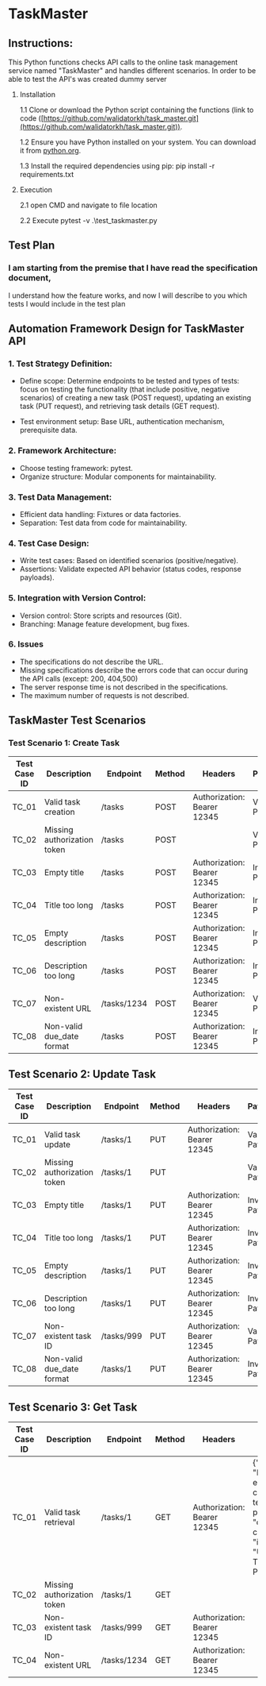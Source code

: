 # TaskMaster

## Instructions:

This Python functions checks API calls to the online task management service named
"TaskMaster" and handles different scenarios.
In order to be able to test the API's was created dummy server 

1. Installation

	1.1 Clone or download the Python script containing the functions (link to code ([https://github.com/walidatorkh/task_master.git](https://github.com/walidatorkh/task_master.git)).

	1.2 Ensure you have Python installed on your system. You can download it from [python.org](https://www.python.org/downloads/).

	1.3 Install the required dependencies using pip: pip install -r requirements.txt

2. Execution

	2.1 open CMD and navigate to file location
   
	2.2 Execute pytest -v .\test_taskmaster.py

## Test Plan

### I am starting from the premise that I have read the specification document, 
I understand how the feature works, and now I will describe to you which tests I would include in the test plan

## Automation Framework Design for TaskMaster API

### 1. Test Strategy Definition:
- Define scope: Determine endpoints to be tested and types of tests: focus on testing the functionality (that include positive, negative scenarios) of creating a new task (POST
request), updating an existing task (PUT request), and retrieving task details (GET
request). 

- Test environment setup: Base URL, authentication mechanism, prerequisite data.

### 2. Framework Architecture:
- Choose testing framework: pytest.
- Organize structure: Modular components for maintainability.

### 3. Test Data Management:
- Efficient data handling: Fixtures or data factories.
- Separation: Test data from code for maintainability.

### 4. Test Case Design:
- Write test cases: Based on identified scenarios (positive/negative).
- Assertions: Validate expected API behavior (status codes, response payloads).

### 5. Integration with Version Control:
- Version control: Store scripts and resources (Git).
- Branching: Manage feature development, bug fixes.

### 6. Issues
- The specifications do not describe the URL.
- Missing specifications describe the errors code that can occur during the API calls (except: 200, 404,500)
- The server response time is not described in the specifications.
- The maximum number of requests is not described.

## TaskMaster Test Scenarios

### Test Scenario 1: Create Task

| Test Case ID | Description                                   | Endpoint     | Method | Headers                            | Payload                                                                                                                     | Expected Status | Actual Status | Pass/Fail | Notes |
|--------------|-----------------------------------------------|--------------|--------|-----------------------------------|-----------------------------------------------------------------------------------------------------------------------------|-----------------|---------------|-----------|-------|
| TC_01        | Valid task creation                           | /tasks       | POST   | Authorization: Bearer 12345       | Valid Payload | 200             |               |           |       |
| TC_02        | Missing authorization token                   | /tasks       | POST   |                                   | Valid Payload | 500             |               |           |       |
| TC_03        | Empty title                                   | /tasks       | POST   | Authorization: Bearer 12345       | Invalid Payload | 500             |               |           |       |
| TC_04        | Title too long                                | /tasks       | POST   | Authorization: Bearer 12345       | Invalid Payload | 500             |               |           |       |
| TC_05        | Empty description                             | /tasks       | POST   | Authorization: Bearer 12345       | Invalid Payload | 500             |               |           |       |
| TC_06        | Description too long                          | /tasks       | POST   | Authorization: Bearer 12345       | Invalid Payload | 500             |               |           |       |
| TC_07        | Non-existent URL                              | /tasks/1234  | POST   | Authorization: Bearer 12345       | Valid Payload | 404             |               |           |       |
| TC_08        | Non-valid due_date format                     | /tasks       | POST   | Authorization: Bearer 12345       | Invalid Payload | 500             |               |           |       |

## Test Scenario 2: Update Task

| Test Case ID | Description                                   | Endpoint          | Method | Headers                            | Payload                                                                                                                     | Expected Status | Actual Status | Pass/Fail | Notes |
|--------------|-----------------------------------------------|-------------------|--------|-----------------------------------|-----------------------------------------------------------------------------------------------------------------------------|-----------------|---------------|-----------|-------|
| TC_01        | Valid task update                             | /tasks/1          | PUT    | Authorization: Bearer 12345       | Valid Payload | 200             |               |           |       |
| TC_02        | Missing authorization token                   | /tasks/1          | PUT    |                                   | Valid Payload | 500             |               |           |       |
| TC_03        | Empty title                                   | /tasks/1          | PUT    | Authorization: Bearer 12345       | Invalid Payload | 500             |               |           |       |
| TC_04        | Title too long                                | /tasks/1          | PUT    | Authorization: Bearer 12345       | Invalid Payload | 500             |               |           |       |
| TC_05        | Empty description                             | /tasks/1          | PUT    | Authorization: Bearer 12345       | Invalid Payload | 500             |               |           |       |
| TC_06        | Description too long                          | /tasks/1          | PUT    | Authorization: Bearer 12345       | Invalid Payload | 500             |               |           |       |
| TC_07        | Non-existent task ID                          | /tasks/999        | PUT    | Authorization: Bearer 12345       | Valid Payload | 404             |               |           |       |
| TC_08        | Non-valid due_date format                     | /tasks/1          | PUT    | Authorization: Bearer 12345       | Invalid Payload | 500             |               |           |       |

## Test Scenario 3: Get Task

| Test Case ID | Description                                   | Endpoint          | Method | Headers                            | Expected response | Expected Status | Actual Status | Pass/Fail | Notes |
|--------------|-----------------------------------------------|-------------------|--------|-----------------------------------|---------|-----------------|---------------|-----------|-------|
| TC_01        | Valid task retrieval                          | /tasks/1          | GET    | Authorization: Bearer 12345       | {"description": "Revise and enhance test cases for API testing practices", "due_date": current_date, "id": 1, "title": "Update API Testing Practice"}| 200             |               |           |       |
| TC_02        | Missing authorization token                   | /tasks/1          | GET    |                                   |         | 500             |               |           |       |
| TC_03        | Non-existent task ID                          | /tasks/999        | GET    | Authorization: Bearer 12345       |         | 404             |               |           |       |
| TC_04        | Non-existent URL                              | /tasks/1234       | GET    | Authorization: Bearer 12345       |         | 404             |               |           |       |


